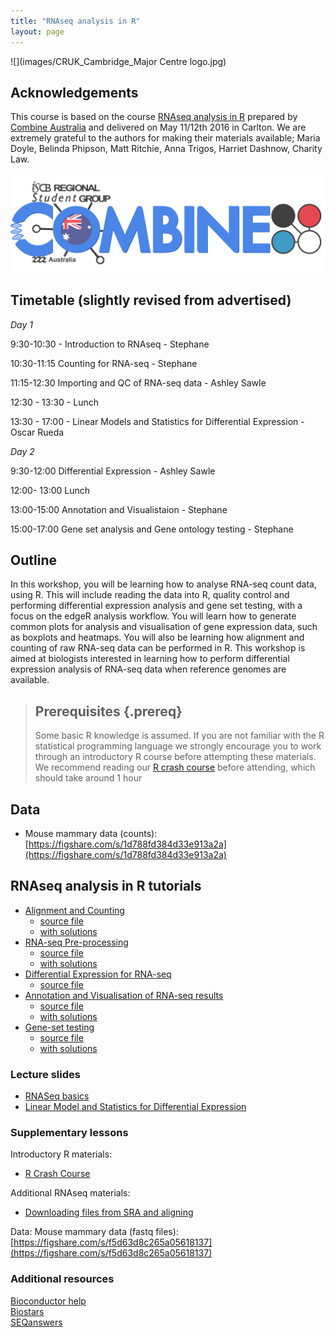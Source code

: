 ```yaml
---
title: "RNAseq analysis in R"
layout: page
---
```


![](images/CRUK_Cambridge_Major Centre logo.jpg)


## Acknowledgements

This course is based on the course [RNAseq analysis in R](http://combine-australia.github.io/2016-05-11-RNAseq/) prepared by [Combine Australia](https://combine.org.au/) and delivered on May 11/12th 2016 in Carlton. We are extremely grateful to the authors for making their materials available; Maria Doyle, Belinda Phipson, Matt Ritchie, Anna Trigos, Harriet Dashnow, Charity Law.

![](images/combine_banner.png)

## Timetable (slightly revised from advertised)

_Day 1_

9:30-10:30 - Introduction to RNAseq - Stephane

10:30-11:15 Counting for RNA-seq - Stephane

11:15-12:30 Importing and QC of RNA-seq data - Ashley Sawle

12:30 - 13:30 - Lunch    

13:30 - 17:00 - Linear Models and Statistics for Differential Expression - Oscar Rueda

_Day 2_

9:30-12:00 Differential Expression - Ashley Sawle

12:00- 13:00 Lunch

13:00-15:00 Annotation and Visualistaion - Stephane

15:00-17:00 Gene set analysis and Gene ontology testing - Stephane

## Outline

In this workshop, you will be learning how to analyse RNA-seq count data, using R. This will include reading the data into R, quality control and performing differential expression analysis and gene set testing, with a focus on the edgeR analysis workflow. You will learn how to generate common plots for analysis and visualisation of gene expression data, such as boxplots and heatmaps. You will also be learning how alignment and counting of raw RNA-seq data can be performed in R. This workshop is aimed at biologists interested in learning how to perform differential expression analysis of RNA-seq data when reference genomes are available.

> ## Prerequisites {.prereq}
>
> Some basic R knowledge is assumed.
> If you are not familiar with the R statistical programming language we
> strongly encourage you to work through an introductory R course before
> attempting these materials.
> We recommend reading our [R crash course](https://bioinformatics-core-shared-training.github.io/r-crash-course/)
> before attending, which should take around 1 hour
>

## Data

- Mouse mammary data (counts): [https://figshare.com/s/1d788fd384d33e913a2a](https://figshare.com/s/1d788fd384d33e913a2a)

## RNAseq analysis in R tutorials

- [Alignment and Counting](align-and-count.nb.html)
    + [source file](align-and-count.Rmd)
    + [with solutions](align-and-count_wiSolution.Rmd)
- [RNA-seq Pre-processing](rna-seq-preprocessing.nb.html)
    + [source file](rna-seq-preprocessing.Rmd)
    + [with solutions](rna-seq-preprocessing_wiSolution.Rmd)
- [Differential Expression for RNA-seq](rna-seq-de.nb.html)
    + [source file](rna-seq-de.Rmd)
- [Annotation and Visualisation of RNA-seq results](rna-seq-annotation-visualisation.nb.html)
    + [source file](rna-seq-annotation-visualisation.Rmd)
    + [with solutions](rna-seq-annotation-visualisation-solutions.Rmd)
- [Gene-set testing](rna-seq-gene-set-testing.nb.html)
    + [source file](rna-seq-gene-set-testing.Rmd)
    + [with solutions](rna-seq-gene-set-testing_wiSolution.Rmd)
    
### Lecture slides

- [RNASeq basics](slides/rnaSeq_May2017.pdf)
- [Linear Model and Statistics for Differential Expression](slides/LinearModels.pdf)

### Supplementary lessons

Introductory R materials:

- [R Crash Course](https://bioinformatics-core-shared-training.github.io/r-crash-course/)

Additional RNAseq materials:

- [Downloading files from SRA and aligning](getting-raw-reads.nb.html)

Data: Mouse mammary data (fastq files): [https://figshare.com/s/f5d63d8c265a05618137](https://figshare.com/s/f5d63d8c265a05618137)

### Additional resources

[Bioconductor help](https://www.bioconductor.org/help/)  
[Biostars](https://www.biostars.org/)  
[SEQanswers](http://seqanswers.com/)  

